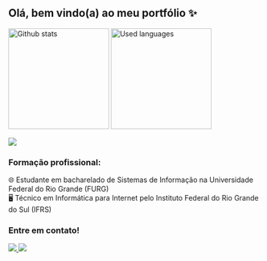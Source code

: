 <h2 >Olá, bem vindo(a) ao meu portfólio ✨</h2>
<p>
    <img 
        alt = "Github stats"
        height = "200px"
        src = "https://github-readme-stats.vercel.app/api?username=breno-xp&show_icons=true&rank_icon=github&theme=github_dark&hide_border=true&include_all_commits=true&count_private=true"
    />
    <img
        alt = "Used languages"
        height = "200px"
        src = "https://github-readme-stats.vercel.app/api/top-langs/?username=breno-xp&theme=github_dark&hide_border=true&include_all_commits=true&count_private=true&layout=compact"
    />
</p>

<p>
    <!-- <h3>Linguagens e ferramentas:</h3> -->
    <img src = "https://skillicons.dev/icons?i=html,css,js,react,postgres,mysql,nodejs,python,pytorch"/>
</p>

<p>
    <h3>Formação profissional:</h3>
    <span>🌐 Estudante em bacharelado de Sistemas de Informação na Universidade Federal do Rio Grande (FURG)</span>
    <br>
    <span>🖥️ Técnico em Informática para Internet pelo Instituto Federal do Rio Grande do Sul (IFRS) </span>
</p>

<p>
    <h3>Entre em contato!</h3>
    <a href = "mailto:brexp14@gmail.com">
        <img src = "https://img.shields.io/badge/Gmail-D14836?style=for-the-badge&logo=gmail&logoColor=white"/>
    </a>
    <a href = "https://www.linkedin.com/in/breno-xavier-de-paula-42639935a/">
        <img src = "https://img.shields.io/badge/linkedin-%230077B5.svg?style=for-the-badge&logo=linkedin&logoColor=white"/>
    </a>
</p>


